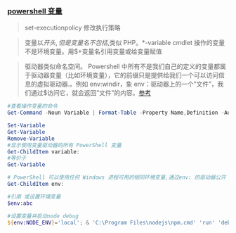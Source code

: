 ### [powershell 变量](https://docs.microsoft.com/zh-cn/powershell/scripting/learn/ps101/using-variables-to-store-objects?view=powershell-7)

> set-executionpolicy 修改执行策略

> 变量以$开头 ,但是变量名不包括$,类似 PHP。\*-variable cmdlet 操作的变量不是环境变量。用\$+变量名引用变量或给变量赋值

> 驱动器类似命名空间。 Powershell 中所有不是我们自己的定义的变量都属于驱动器变量（比如环境变量），它的前缀只是提供给我们一个可以访问信息的虚拟驱动器.。例如 env:windir，象 env：驱动器上的一个”文件”，我们通过\$访问它，就会返回”文件”的内容。[参考](https://www.pstips.net/powershell-drive-variables.html)

```powershell
#查看操作变量的命令
Get-Command -Noun Variable | Format-Table -Property Name,Definition -AutoSize -Wrap

Set-Variable
Get-Variable
Remove-Variable
#显示使用变量驱动器的所有 PowerShell 变量
Get-ChildItem variable:
#等价于
Get-Variable

# PowerShell 可以使用任何 Windows 进程可用的相同环境变量,通过env: 的驱动器公开
Get-ChildItem env:

#引用 或设置环境变量
$env:abc

#设置变量并启动node debug
${env:NODE_ENV}='local'; & 'C:\Program Files\nodejs\npm.cmd' 'run' 'debug' '--' '--inspect-brk'
```
